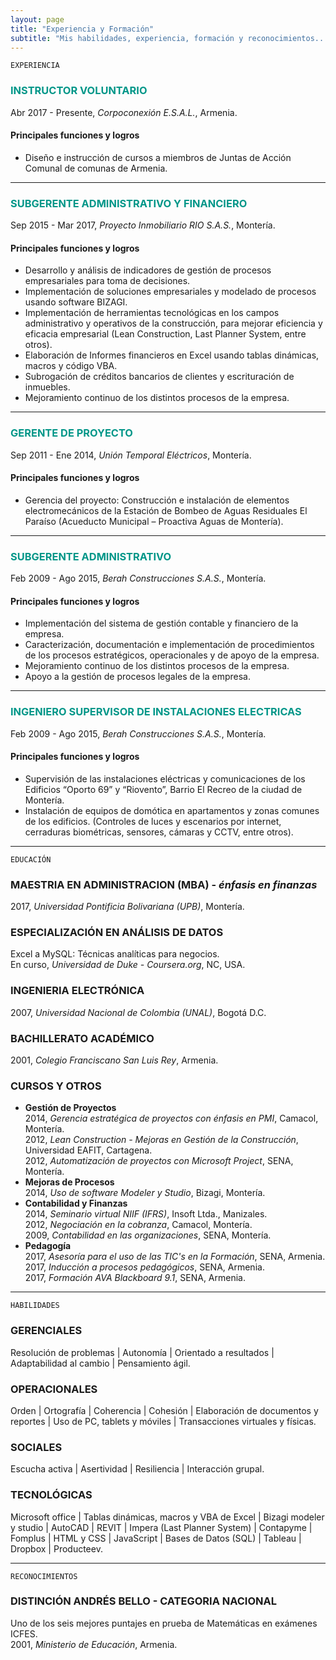 ```yaml
---
layout: page
title: "Experiencia y Formación"
subtitle: "Mis habilidades, experiencia, formación y reconocimientos... hasta ahora"
---
```



`EXPERIENCIA`

### <span style="color: #009688">INSTRUCTOR VOLUNTARIO</span>
Abr 2017 - Presente, *Corpoconexión E.S.A.L.*, Armenia.

#### Principales funciones y logros
- Diseño e instrucción de cursos a miembros de Juntas de Acción Comunal de comunas de Armenia.

***

### <span style="color: #009688">SUBGERENTE ADMINISTRATIVO Y FINANCIERO</span>
Sep 2015 - Mar 2017, *Proyecto Inmobiliario RIO S.A.S.*, Montería.

#### Principales funciones y logros
- Desarrollo y análisis de indicadores de gestión de procesos empresariales para toma de decisiones.
- Implementación de soluciones empresariales y modelado de procesos usando software BIZAGI.
- Implementación de herramientas tecnológicas en los campos administrativo y operativos de la construcción, para mejorar eficiencia y eficacia empresarial (Lean Construction, Last Planner System, entre otros).
- Elaboración de Informes financieros en Excel usando tablas dinámicas, macros y código VBA.
- Subrogación de créditos bancarios de clientes y escrituración de inmuebles.
- Mejoramiento continuo de los distintos procesos de la empresa.

***

### <span style="color: #009688">GERENTE DE PROYECTO</span>
Sep 2011 - Ene 2014, *Unión Temporal Eléctricos*, Montería.

#### Principales funciones y logros
- Gerencia del proyecto: Construcción e instalación de elementos electromecánicos de la Estación de Bombeo de Aguas Residuales El Paraíso (Acueducto Municipal – Proactiva Aguas de Montería).

***

### <span style="color: #009688">SUBGERENTE ADMINISTRATIVO</span>
Feb 2009 - Ago 2015, *Berah Construcciones S.A.S.*, Montería.

#### Principales funciones y logros
- Implementación del sistema de gestión contable y financiero de la empresa.
- Caracterización, documentación e implementación de procedimientos de los procesos estratégicos, operacionales y de apoyo de la empresa.
- Mejoramiento continuo de los distintos procesos de la empresa.
- Apoyo a la gestión de procesos legales de la empresa.

***

### <span style="color: #009688">INGENIERO SUPERVISOR DE INSTALACIONES ELECTRICAS</span>
Feb 2009 - Ago 2015, *Berah Construcciones S.A.S.*, Montería.

#### Principales funciones y logros
- Supervisión de las instalaciones eléctricas y comunicaciones de los Edificios “Oporto 69” y “Riovento”, Barrio El Recreo de la ciudad de Montería.
- Instalación de equipos de domótica en apartamentos y zonas comunes de los edificios. (Controles de luces y escenarios por internet, cerraduras biométricas, sensores, cámaras y CCTV, entre otros).

***

`EDUCACIÓN`

### MAESTRIA EN ADMINISTRACION (MBA) - *énfasis en finanzas*
2017, *Universidad Pontificia Bolivariana (UPB)*, Montería.

### ESPECIALIZACIÓN EN ANÁLISIS DE DATOS
Excel a MySQL: Técnicas analíticas para negocios.  
En curso, *Universidad de Duke - Coursera.org*, NC, USA.

### INGENIERIA ELECTRÓNICA
2007, *Universidad Nacional de Colombia (UNAL)*, Bogotá D.C.

### BACHILLERATO ACADÉMICO
2001, *Colegio Franciscano San Luis Rey*, Armenia.

### CURSOS Y OTROS
- **Gestión de Proyectos**  
 2014, *Gerencia estratégica de proyectos con énfasis en PMI*, Camacol, Montería.  
 2012, *Lean Construction - Mejoras en Gestión de la Construcción*, Universidad EAFIT, Cartagena.  
 2012, *Automatización de proyectos con Microsoft Project*, SENA, Montería.  
- **Mejoras de Procesos**  
 2014, *Uso de software Modeler y Studio*, Bizagi, Montería.  
- **Contabilidad y Finanzas**  
 2014, *Seminario virtual NIIF (IFRS)*, Insoft Ltda., Manizales.  
 2012, *Negociación en la cobranza*, Camacol, Montería.  
 2009, *Contabilidad en las organizaciones*, SENA, Montería.  
- **Pedagogía**  
 2017, *Asesoría para el uso de las TIC's en la Formación*, SENA, Armenia.  
 2017, *Inducción a procesos pedagógicos*, SENA, Armenia.  
 2017, *Formación AVA Blackboard 9.1*, SENA, Armenia.  

***

`HABILIDADES`

### GERENCIALES
Resolución de problemas | Autonomía | Orientado a resultados | Adaptabilidad al cambio | Pensamiento ágil.

### OPERACIONALES
Orden | Ortografía | Coherencia | Cohesión | Elaboración de documentos y reportes | Uso de PC, tablets y móviles | Transacciones virtuales y físicas. 

### SOCIALES
Escucha activa | Asertividad | Resiliencia | Interacción grupal.

### TECNOLÓGICAS
Microsoft office | Tablas dinámicas, macros y VBA de Excel | Bizagi modeler y studio | AutoCAD | REVIT | Impera (Last Planner System) | Contapyme | Fomplus | HTML y CSS | JavaScript | Bases de Datos (SQL) | Tableau | Dropbox | Producteev.

***

`RECONOCIMIENTOS`

### DISTINCIÓN ANDRÉS BELLO - CATEGORIA NACIONAL
Uno de los seis mejores puntajes en prueba de Matemáticas en exámenes ICFES.  
2001, *Ministerio de Educación*, Armenia.
